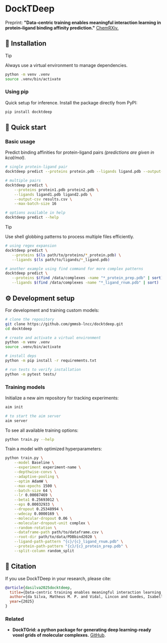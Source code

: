 # DockTDeep

Preprint: **"Data-centric training enables meaningful interaction learning in protein–ligand binding affinity prediction."** [ChemRXiv.](https://chemrxiv.org/engage/chemrxiv/article-details/68a52850728bf9025e40d9e4)

## 💾 Installation

> [!TIP]
> Always use a virtual environment to manage dependencies.
> 
> ```bash
> python -m venv .venv
> source .venv/bin/activate
> ```

### Using pip

Quick setup for inference. Install the package directly from PyPI:

```bash
pip install docktdeep
```



## 🚀 Quick start

### Basic usage

Predict binding affinities for protein-ligand pairs _(predictions are given in kcal/mol)_.

```bash
# single protein-ligand pair
docktdeep predict --proteins protein.pdb --ligands ligand.pdb --output-csv results.csv

# multiple pairs
docktdeep predict \
    --proteins protein1.pdb protein2.pdb \
    --ligands ligand1.pdb ligand2.pdb \
    --output-csv results.csv \
    --max-batch-size 16

# options available in help
docktdeep predict --help
```

> [!TIP]
> Use shell globbing patterns to process multiple files efficiently.
> ```bash
> # using regex expansion
> docktdeep predict \
>    --proteins $(ls path/to/proteins/*_protein.pdb) \
>    --ligands $(ls path/to/ligands/*_ligand.pdb)
>
> # another example using find command for more complex patterns
> docktdeep predict \
>    --proteins $(find /data/complexes -name "*_protein_prep.pdb" | sort) \
>    --ligands $(find /data/complexes -name "*_ligand_rnum.pdb" | sort)
> ```


## ⚙️ Development setup

For development and training custom models:

```bash
# clone the repository
git clone https://github.com/gmmsb-lncc/docktdeep.git
cd docktdeep

# create and activate a virtual environment
python -m venv .venv
source .venv/bin/activate

# install deps
python -m pip install -r requirements.txt

# run tests to verify installation
python -m pytest tests/
```

### Training models

Initialize a new aim repository for tracking experiments:

```bash
aim init

# to start the aim server
aim server
```

To see all available training options:

```bash
python train.py --help
```


Train a model with optimized hyperparameters:

```bash
python train.py \
    --model Baseline \
    --experiment experiment-name \
    --depthwise-convs \
    --adaptive-pooling \
    --optim AdamW \
    --max-epochs 1500 \
    --batch-size 64 \
    --lr 0.00087469 \
    --beta1 0.25693012 \
    --eps 0.00032933 \
    --dropout 0.25348994 \
    --wdecay 0.0000169 \
    --molecular-dropout 0.06 \
    --molecular-dropout-unit complex \
    --random-rotation \
    --dataframe-path path/to/dataframe.csv \
    --root-dir path/to/data/PDBbind2020 \
    --ligand-path-pattern "{c}/{c}_ligand_rnum.pdb" \
    --protein-path-pattern "{c}/{c}_protein_prep.pdb" \
    --split-column random_split
```



## 📝 Citation

If you use DockTDeep in your research, please cite:

```bibtex
@article{dasilva2025docktdeep,
  title={Data-centric training enables meaningful interaction learning in protein--ligand binding affinity prediction},
  author={da Silva, Matheus M. P. and Vidal, Lincon and Guedes, Isabella and de Magalh{\~a}es, Camila and Cust{\'o}dio, F{\'a}bio and Dardenne, Laurent},
  year={2025}
}
```

### Related
- **DockTGrid: a python package for generating deep learning-ready voxel grids of molecular complexes.** [GitHub](https://github.com/gmmsb-lncc/docktgrid).
